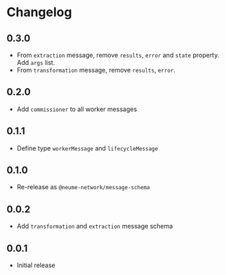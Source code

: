 # Changelog

## 0.3.0

- From `extraction` message, remove `results`, `error` and `state` property.
  Add `args` list.
- From `transformation` message, remove `results`, `error`.

## 0.2.0

- Add `commissioner` to all worker messages

## 0.1.1

- Define type `workerMessage` and `lifecycleMessage`

## 0.1.0

- Re-release as `@neume-network/message-schema`

## 0.0.2

- Add `transformation` and `extraction` message schema

## 0.0.1

- Initial release
